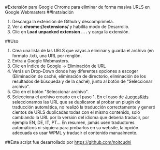 #Extensión para Google Chrome para eliminar de forma masiva URLS en Google Webmasters
##Instalación
1. Descarga la extensión de Github y descomprímela.
2. Ver a **chrome://extensions/** y habilita modo de Desarrollo.
3. Clic en **Load unpacked extension . . .** y carga la extensión.

##Uso
1. Crea una lista de las URLS que vayas a eliminar y guarda el archivo (en formato .txt), una URL por renglón.
2. Entra a Google Webmasters.
3. Clic en Índice de Google -> Eliminación de URL
4. Verás un Drop-Down donde hay diferentes opciones a escoger (Eliminación de caché, eliminación de directorio, eliminación de los resultados de búsqueda y de la caché), junto al botón de "Seleccionar archivo".
5. Clic en el botón "Seleccionar archivo".
6. Selecciona el archivo creado en el paso 1. En el caso de [JuegosKids](http://www.juegoskids.com/) seleccionamos las URL que se duplicaron al probar un plugin de traducción automática, no realizó la traducción correctamente y generó cientos de URLS duplicadas todas con el mismo contenido, solo cambiando la URL por la versión del idioma que debería traducir, por ejemplo EN, DE, IT, PT... En resumen, jamás usen traductores automáticos ni siquiera para probarlos en su website, la opción adecuada es usar WPML y traducir el contenido manualmente.

##Este script fue desarrollado por https://github.com/noitcudni
